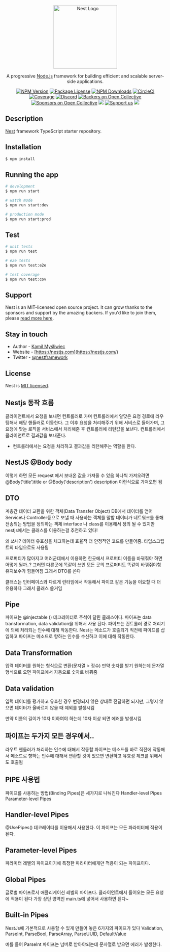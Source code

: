 <p align="center">
  <a href="http://nestjs.com/" target="blank"><img src="https://nestjs.com/img/logo-small.svg" width="200" alt="Nest Logo" /></a>
</p>

[circleci-image]: https://img.shields.io/circleci/build/github/nestjs/nest/master?token=abc123def456
[circleci-url]: https://circleci.com/gh/nestjs/nest

  <p align="center">A progressive <a href="http://nodejs.org" target="_blank">Node.js</a> framework for building efficient and scalable server-side applications.</p>
    <p align="center">
<a href="https://www.npmjs.com/~nestjscore" target="_blank"><img src="https://img.shields.io/npm/v/@nestjs/core.svg" alt="NPM Version" /></a>
<a href="https://www.npmjs.com/~nestjscore" target="_blank"><img src="https://img.shields.io/npm/l/@nestjs/core.svg" alt="Package License" /></a>
<a href="https://www.npmjs.com/~nestjscore" target="_blank"><img src="https://img.shields.io/npm/dm/@nestjs/common.svg" alt="NPM Downloads" /></a>
<a href="https://circleci.com/gh/nestjs/nest" target="_blank"><img src="https://img.shields.io/circleci/build/github/nestjs/nest/master" alt="CircleCI" /></a>
<a href="https://coveralls.io/github/nestjs/nest?branch=master" target="_blank"><img src="https://coveralls.io/repos/github/nestjs/nest/badge.svg?branch=master#9" alt="Coverage" /></a>
<a href="https://discord.gg/G7Qnnhy" target="_blank"><img src="https://img.shields.io/badge/discord-online-brightgreen.svg" alt="Discord"/></a>
<a href="https://opencollective.com/nest#backer" target="_blank"><img src="https://opencollective.com/nest/backers/badge.svg" alt="Backers on Open Collective" /></a>
<a href="https://opencollective.com/nest#sponsor" target="_blank"><img src="https://opencollective.com/nest/sponsors/badge.svg" alt="Sponsors on Open Collective" /></a>
  <a href="https://paypal.me/kamilmysliwiec" target="_blank"><img src="https://img.shields.io/badge/Donate-PayPal-ff3f59.svg"/></a>
    <a href="https://opencollective.com/nest#sponsor"  target="_blank"><img src="https://img.shields.io/badge/Support%20us-Open%20Collective-41B883.svg" alt="Support us"></a>
  <a href="https://twitter.com/nestframework" target="_blank"><img src="https://img.shields.io/twitter/follow/nestframework.svg?style=social&label=Follow"></a>
</p>
  <!--[![Backers on Open Collective](https://opencollective.com/nest/backers/badge.svg)](https://opencollective.com/nest#backer)
  [![Sponsors on Open Collective](https://opencollective.com/nest/sponsors/badge.svg)](https://opencollective.com/nest#sponsor)-->

## Description

[Nest](https://github.com/nestjs/nest) framework TypeScript starter repository.

## Installation

```bash
$ npm install
```

## Running the app

```bash
# development
$ npm run start

# watch mode
$ npm run start:dev

# production mode
$ npm run start:prod
```

## Test

```bash
# unit tests
$ npm run test

# e2e tests
$ npm run test:e2e

# test coverage
$ npm run test:cov
```

## Support

Nest is an MIT-licensed open source project. It can grow thanks to the sponsors and support by the amazing backers. If you'd like to join them, please [read more here](https://docs.nestjs.com/support).

## Stay in touch

- Author - [Kamil Myśliwiec](https://kamilmysliwiec.com)
- Website - [https://nestjs.com](https://nestjs.com/)
- Twitter - [@nestframework](https://twitter.com/nestframework)

## License

Nest is [MIT licensed](LICENSE).

## Nestjs 동작 흐름

클라이언트에서 요청을 보내면 컨트롤러로 가며 컨트롤러에서 알맞은 요청 경로에 라우팅해서 해당 핸들러로 이동한다.
그 이후 요청을 처리해주기 위해 서비스로 들어가며, 그 요청에 맞는 로직을 서비스에서 처리해준 후 컨트롤러에 리턴값을 보낸다.
컨트롤러에서 클라이언트로 결과값을 보내준다.

- 컨트롤러에서는 요청을 처리하고 결과값을 리턴해주는 역할을 한다.

## NestJS @Body body

이렇게 하면 모든 request 에서 보내온 값을 가져올 수 있음
하나씩 가져오려면 @Body('title')title or @Body('description') description 이런식으로 가져오면 됨

## DTO

계층간 데이터 교환을 위한 객체(Data Transfer Object)
DB에서 데이터를 얻어 Service나 Controller등으로 보낼 때 사용하는 객체를 말함
데이터가 네트워크를 통해 전송되는 방법을 정의하는 객체
interface 나 class를 이용해서 정의 될 수 있지만 nestjs에서는 클래스를 이용하는걸 추천하고 있다!

왜 쓰나?
데이터 유효성을 체크하는데 효율적
더 안정적인 코드를 만들어줌. 타입스크립트의 타입으로도 사용됨

프로퍼티가 많아지고 여러군데에서 이용하면 한곳에서 프로퍼티 이름을 바꿔줘야 하면 어떻게 될까..?
그러면 다른곳에 똑같이 쓰인 모든 곳의 프로퍼티도 똑같이 바꿔줘야함
유지보수가 힘들어짐
그래서 DTO를 쓴다

클래스는 인터페이스와 다르게 런타임에서 작동해서 파이프 같은 기능을 이요할 때 더 유용하다 그래서 클래스 쓸거임

## Pipe

파이프는 @injectable () 데코레이터로 주석이 달린 클래스이다.
파이프는 data transformation, data validation을 위해서 사용 된다.
파이프는 컨트롤러 경로 처리기에 의해 처리되는 인수에 대해 작동한다.
Nest는 메소드가 호출되기 직전에 파이프를 삽입하고 파이프는 메소드로 향하는 인수를 수신하고 이에 대해 작동한다.

## Data Transformation

입력 데이터를 원하는 형식으로 변환(문자열 > 정수)
만약 숫자를 받기 원하는데 문자열 형식으로 오면 파이프에서 자동으로 숫자로 바꿔줌

## Data validation

입력 데이터를 평가하고 유효한 경우 변경되지 않은 상태로 전달하면 되지만, 그렇지 않으면 데이터가 올바르지 않을 때 예외를 발생시킴

만약 이름의 길이가 10자 이하여야 하는데 10자 이상 되면 에러를 발생시킴

## 파이프는 두가지 모든 경우에서..

라우트 핸들러가 처리하는 인수에 대해서 작동함
파이프는 메소드를 바로 직전에 작동해서 메소드로 향하는 인수에 대해서 변환할 것이 있으면 변환하고 유효성 체크를 위해서도 호출됨

## PIPE 사용법

파이프를 사용하는 방법(Binding Pipes)은 세가지로 나눠진다
Handler-level Pipes
Parameter-level Pipes

## Handler-level Pipes

@UsePipes() 데코레이터를 이용해서 사용한다.
이 파이프는 모든 파라미터에 적용이 된다.

## Parameter-level Pipes

파라미터 레벨의 파이프이기에 특정한 파라미터에게만 적용이 되는 파이프이다.

## Global Pipes

글로벌 파이프로서 애플리케이션 레벨의 파이프다.
클라이언트에서 들어오는 모든 요청에 적용이 된다
가장 상단 영역인 main.ts에 넣어서 사용하면 된다~

## Built-in Pipes

NestJs에 기본적으로 사용할 수 있게 만들어 놓은 6가지의 파이프가 있다
Validation, ParseInt, ParseBool, ParseArray, ParseUUID, DefaultValue

예를 들어 ParseInt 파이프는 넘버로 받아야되는데 문자열로 받으면 에러가 발생한다.

